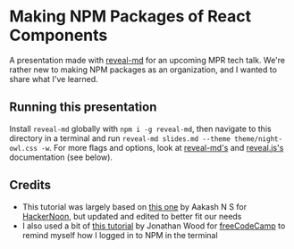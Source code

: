 # Making NPM Packages of React Components

A presentation made with [reveal-md](https://github.com/webpro/reveal-md) for an upcoming MPR tech talk. We're rather new to making NPM packages as an organization, and I wanted to share what I've learned.

## Running this presentation

Install `reveal-md` globally with `npm i -g reveal-md`, then navigate to this directory in a terminal and run `reveal-md slides.md --theme theme/night-owl.css -w`. For more flags and options, look at [reveal-md's]([reveal-md](https://github.com/webpro/reveal-md)) and [reveal.js's](https://github.com/hakimel/reveal.js/) documentation (see below).

## Credits

* This tutorial was largely based on [this one](https://hackernoon.com/creating-a-library-of-react-components-using-create-react-app-without-ejecting-d182df690c6b) by Aakash N S for [HackerNoon](https://hackernoon.com/), but updated and edited to better fit our needs
* I also used a bit of [this tutorial](https://medium.freecodecamp.org/how-to-make-a-beautiful-tiny-npm-package-and-publish-it-2881d4307f78) by Jonathan Wood for [freeCodeCamp](https://medium.freecodecamp.org/) to remind myself how I logged in to NPM in the terminal